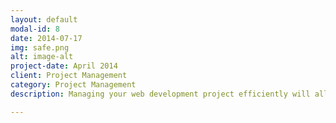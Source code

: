 ```yaml
---
layout: default
modal-id: 8
date: 2014-07-17
img: safe.png
alt: image-alt
project-date: April 2014
client: Project Management
category: Project Management
description: Managing your web development project efficiently will allow you to make sure your application grows in an orderly manner, and will permit you to avoid the pitfalls of large application development projects.

---
```

